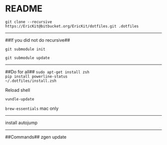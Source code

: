 # README #

`git clone --recursive https://EricKit@bitbucket.org/EricKit/dotfiles.git .dotfiles`

***

##If you did not do recursive##

`git submodule init` 

`git submodule update`

***

##Do for all##
`sudo apt-get install zsh`  
`pip install powerline-status`  
`~/.dotfiles/install.zsh`  

Reload shell

`vundle-update`

`brew-essentials` mac only

***

install autojump

***
##Commands##
zgen update
